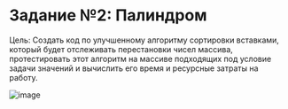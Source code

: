 # Задание №2: Палиндром
Цель: Создать код по улучшенному алгоритму сортировки вставками, который будет отслеживать перестановки чисел массива, протестировать этот алгоритм на массиве подходящих под условие задачи значений и вычислить его время и ресурсные затраты на работу.

![image](https://github.com/user-attachments/assets/3b57458d-1c37-4e6e-bd29-661913c2b6ca)
